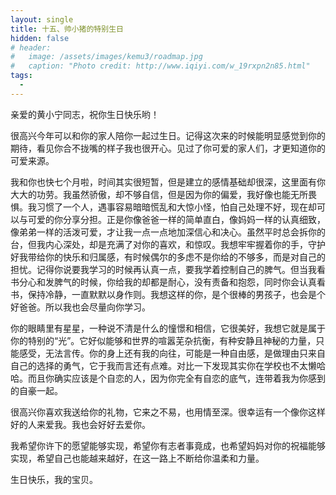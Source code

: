 ```yaml
---
layout: single
title: 十五、帅小猪的特别生日
hidden: false
# header:
#   image: /assets/images/kemu3/roadmap.jpg
#   caption: "Photo credit: http://www.iqiyi.com/w_19rxpn2n85.html"
tags:
  - 
---
```


亲爱的黄小宁同志，祝你生日快乐哟！

很高兴今年可以和你的家人陪你一起过生日。记得这次来的时候能明显感觉到你的期待，看见你合不拢嘴的样子我也很开心。见过了你可爱的家人们，才更知道你的可爱来源。

我和你也快七个月啦，时间其实很短暂，但是建立的感情基础却很深，这里面有你大大的功劳。我虽然骄傲，却不够自信，但是因为你的偏爱，我好像也能无所畏惧。我习惯了一个人，遇事容易暗暗慌乱和大惊小怪，怕自己处理不好，现在却可以与可爱的你分享分担。正是你像爸爸一样的简单直白，像妈妈一样的认真细致，像弟弟一样的活泼可爱，才让我一点一点地加深信心和决心。虽然平时总会拆你的台，但我内心深处，却是充满了对你的喜欢，和惊叹。我想牢牢握着你的手，守护好我带给你的快乐和归属感，有时候偶尔的多虑不是你给的不够多，而是对自己的担忧。记得你说要我学习的时候再认真一点，要我学着控制自己的脾气。但当我看书分心和发脾气的时候，你给我的却都是耐心，没有责备和抱怨，同时你会认真看书，保持冷静，一直默默以身作则。我想这样的你，是个很棒的男孩子，也会是个好爸爸。所以我也会尽量向你学习。

你的眼睛里有星星，一种说不清是什么的憧憬和相信，它很美好，我想它就是属于你的特别的“光”。它好似能够和世界的喧嚣芜杂抗衡，有种安静且神秘的力量，只能感受，无法言传。你的身上还有我的向往，可能是一种自由感，是做理由只来自自己的选择的勇气，它于我而言还有点难。对比一下发现其实你在学校也不太懒哈哈。而且你确实应该是个自恋的人，因为你完全有自恋的底气，连带着我为你感到的自豪一起。

很高兴你喜欢我送给你的礼物，它来之不易，也用情至深。很幸运有一个像你这样好的人来爱我。我也会好好去爱你。

我希望你许下的愿望能够实现，希望你有志者事竟成，也希望妈妈对你的祝福能够实现，希望自己也能越来越好，在这一路上不断给你温柔和力量。

生日快乐，我的宝贝。